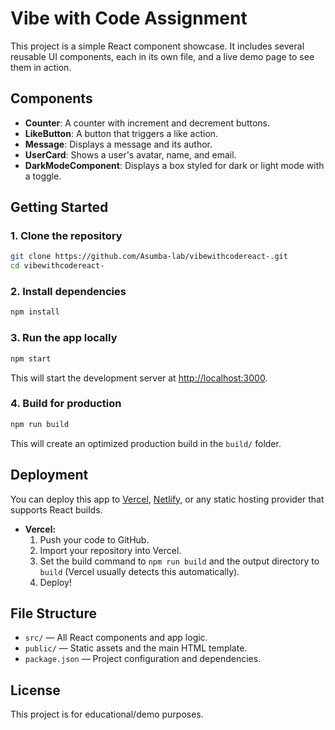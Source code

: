 # Vibe with Code Assignment

This project is a simple React component showcase. It includes several reusable UI components, each in its own file, and a live demo page to see them in action.

## Components

- **Counter**: A counter with increment and decrement buttons.
- **LikeButton**: A button that triggers a like action.
- **Message**: Displays a message and its author.
- **UserCard**: Shows a user's avatar, name, and email.
- **DarkModeComponent**: Displays a box styled for dark or light mode with a toggle.

## Getting Started

### 1. Clone the repository
```sh
git clone https://github.com/Asumba-lab/vibewithcodereact-.git
cd vibewithcodereact-
```

### 2. Install dependencies
```sh
npm install
```

### 3. Run the app locally
```sh
npm start
```
This will start the development server at [http://localhost:3000](http://localhost:3000).

### 4. Build for production
```sh
npm run build
```
This will create an optimized production build in the `build/` folder.

## Deployment

You can deploy this app to [Vercel](https://vercel.com/), [Netlify](https://www.netlify.com/), or any static hosting provider that supports React builds.

- **Vercel:**
  1. Push your code to GitHub.
  2. Import your repository into Vercel.
  3. Set the build command to `npm run build` and the output directory to `build` (Vercel usually detects this automatically).
  4. Deploy!

## File Structure

- `src/` — All React components and app logic.
- `public/` — Static assets and the main HTML template.
- `package.json` — Project configuration and dependencies.

## License

This project is for educational/demo purposes. 